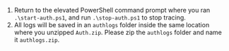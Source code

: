1. Return to the elevated PowerShell command prompt where you ran `.\start-auth.ps1`, and run `.\stop-auth.ps1` to stop tracing.
2. All logs will be saved in an `authlogs` folder inside the same location where you unzipped `Auth.zip`. Please zip the `authlogs` folder and name it `authlogs.zip`.
